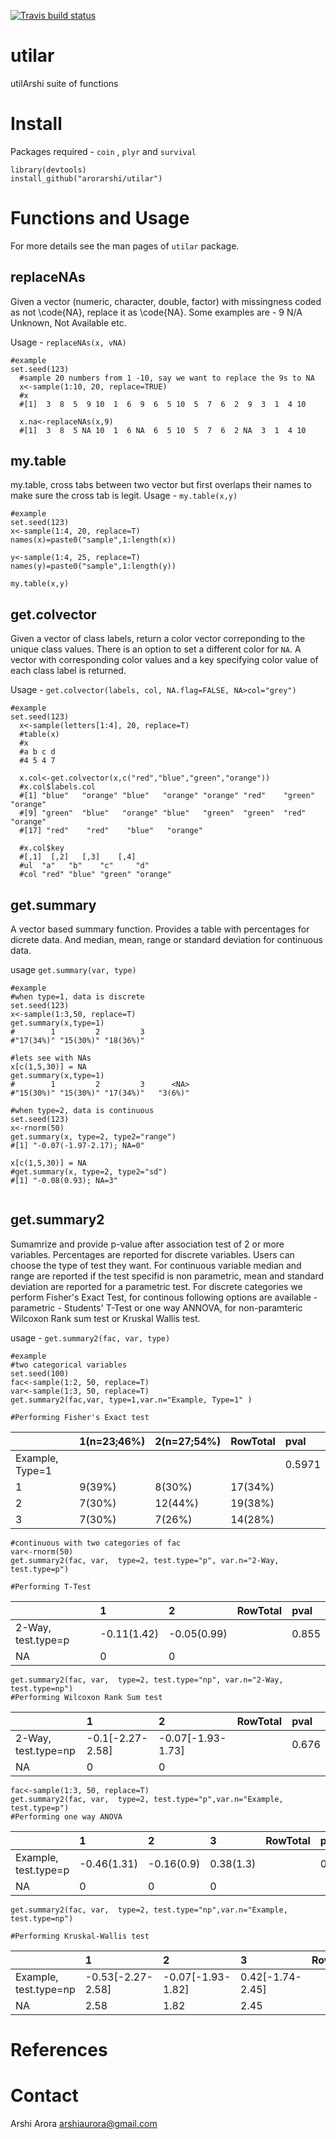 <!-- badges: start -->
  [![Travis build status](https://travis-ci.org/arorarshi/utilar.svg?branch=master)](https://travis-ci.org/arorarshi/utilar)
  <!-- badges: end -->
  
# utilar
utilArshi suite of functions 

# Install 

Packages required - `coin` , `plyr` and `survival`

```{r}
library(devtools)
install_github("arorarshi/utilar")
```

# Functions and Usage 

For more details see the man pages of `utilar` package. 

## replaceNAs
Given a vector (numeric, character, double, factor) with missingness coded as not \code{NA}, replace it as \code{NA}. Some examples are - 9 N/A Unknown, Not Available etc.

Usage - `replaceNAs(x, vNA)`

```{r}
#example 
set.seed(123)
  #sample 20 numbers from 1 -10, say we want to replace the 9s to NA
  x<-sample(1:10, 20, replace=TRUE)
  #x
  #[1]  3  8  5  9 10  1  6  9  6  5 10  5  7  6  2  9  3  1  4 10

  x.na<-replaceNAs(x,9)
  #[1]  3  8  5 NA 10  1  6 NA  6  5 10  5  7  6  2 NA  3  1  4 10
```
## my.table 
my.table, cross tabs between two vector but first overlaps their names to make sure the cross tab is legit.
Usage - `my.table(x,y)`

```{r}
#example
set.seed(123)
x<-sample(1:4, 20, replace=T)
names(x)=paste0("sample",1:length(x))

y<-sample(1:4, 25, replace=T)
names(y)=paste0("sample",1:length(y))

my.table(x,y)
```

## get.colvector 
Given a vector of class labels, return a color vector correponding to the unique class values. There is an option to set a different color for `NA`. A vector with corresponding color values and a key specifying color value of each class label is returned.

Usage - `get.colvector(labels, col, NA.flag=FALSE, NA>col="grey")`

```{r}
#example
set.seed(123)
  x<-sample(letters[1:4], 20, replace=T)
  #table(x)
  #x
  #a b c d
  #4 5 4 7

  x.col<-get.colvector(x,c("red","blue","green","orange"))
  #x.col$labels.col
  #[1] "blue"   "orange" "blue"   "orange" "orange" "red"    "green"  "orange"
  #[9] "green"  "blue"   "orange" "blue"   "green"  "green"  "red"    "orange"
  #[17] "red"    "red"    "blue"   "orange"

  #x.col$key
  #[,1]  [,2]   [,3]    [,4]
  #ul  "a"   "b"    "c"     "d"
  #col "red" "blue" "green" "orange"

```
## get.summary
A vector based summary function. Provides a table with percentages for dicrete data. And median, mean, range or standard deviation for continuous data.

usage `get.summary(var, type)`

```{r}
#example
#when type=1, data is discrete
set.seed(123)
x<-sample(1:3,50, replace=T)
get.summary(x,type=1)
#        1         2         3
#"17(34%)" "15(30%)" "18(36%)"

#lets see with NAs
x[c(1,5,30)] = NA
get.summary(x,type=1)
#        1         2         3      <NA>
#"15(30%)" "15(30%)" "17(34%)"   "3(6%)"

#when type=2, data is continuous
set.seed(123)
x<-rnorm(50)
get.summary(x, type=2, type2="range")
#[1] "-0.07(-1.97-2.17); NA=0"

x[c(1,5,30)] = NA
#get.summary(x, type=2, type2="sd")
#[1] "-0.08(0.93); NA=3"


```
## get.summary2
Sumamrize and provide p-value after association test of 2 or more variables. Percentages are reported for discrete variables. Users can choose the type of test they want. For continuous variable median and range are reported if the test specifid is non parametric, mean and standard deviation are reported for a parametric test.  For discrete categories we perform Fisher's Exact Test, for continous following options are available - parametric - Students' T-Test or one way ANNOVA, for non-paramteric Wilcoxon Rank sum test or Kruskal Wallis test.

usage - `get.summary2(fac, var, type)`

```{r}
#example
#two categorical variables
set.seed(100)
fac<-sample(1:2, 50, replace=T)
var<-sample(1:3, 50, replace=T)
get.summary2(fac,var, type=1,var.n="Example, Type=1" )

#Performing Fisher's Exact test
```

|                |1(n=23;46%) |2(n=27;54%) |RowTotal |pval   |
|:---------------|:-----------|:-----------|:--------|:------|
|Example, Type=1 |            |            |         |0.5971 |
|1               |9(39%)      |8(30%)      |17(34%)  |       |
|2               |7(30%)      |12(44%)     |19(38%)  |       |
|3               |7(30%)      |7(26%)      |14(28%)  |       |

```{r}
#continuous with two categories of fac
var<-rnorm(50)
get.summary2(fac, var,  type=2, test.type="p", var.n="2-Way, test.type=p")

#Performing T-Test
```

|                   |1           |2           |RowTotal |pval  |
|:------------------|:-----------|:-----------|:--------|:-----|
|2-Way, test.type=p |-0.11(1.42) |-0.05(0.99) |         |0.855 |
|NA                 |0           |0           |         |      |

```{r}
get.summary2(fac, var,  type=2, test.type="np", var.n="2-Way, test.type=np")
#Performing Wilcoxon Rank Sum test
```

|                    |1                |2                 |RowTotal |pval  |
|:-------------------|:----------------|:-----------------|:--------|:-----|
|2-Way, test.type=np |-0.1[-2.27-2.58] |-0.07[-1.93-1.73] |         |0.676 |
|NA                  |0                |0                 |         |      |


```{r}
fac<-sample(1:3, 50, replace=T)
get.summary2(fac, var,  type=2, test.type="p",var.n="Example, test.type=p")
#Performing one way ANOVA
```

|                     |1           |2          |3         |RowTotal |pval  |
|:--------------------|:-----------|:----------|:---------|:--------|:-----|
|Example, test.type=p |-0.46(1.31) |-0.16(0.9) |0.38(1.3) |         |0.132 |
|NA                   |0           |0          |0         |         |      |

```{r}
get.summary2(fac, var,  type=2, test.type="np",var.n="Example, test.type=np")

#Performing Kruskal-Wallis test
```
|                      |1                 |2                 |3                |RowTotal |pval  |
|:---------------------|:-----------------|:-----------------|:----------------|:--------|:-----|
|Example, test.type=np |-0.53[-2.27-2.58] |-0.07[-1.93-1.82] |0.42[-1.74-2.45] |         |0.131 |
|NA                    |2.58              |1.82              |2.45             |         |      |


# References 


# Contact 
Arshi Arora
arshiaurora@gmail.com
